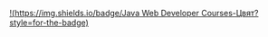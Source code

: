 [!(https://img.shields.io/badge/Java Web Developer Courses-Цвят?style=for-the-badge)](https://github.com/aachanova/My-Certificates/blob/main/Java%20Web%20Developer%20courses)


